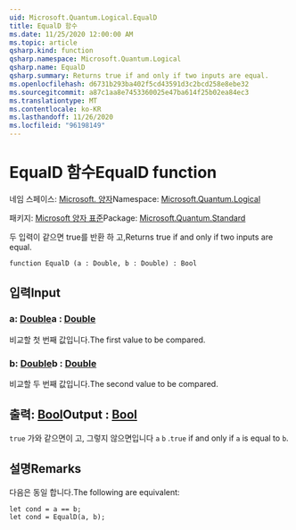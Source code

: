 ```yaml
---
uid: Microsoft.Quantum.Logical.EqualD
title: EqualD 함수
ms.date: 11/25/2020 12:00:00 AM
ms.topic: article
qsharp.kind: function
qsharp.namespace: Microsoft.Quantum.Logical
qsharp.name: EqualD
qsharp.summary: Returns true if and only if two inputs are equal.
ms.openlocfilehash: d6731b293ba402f5cd43591d3c2bcd258e8ebe32
ms.sourcegitcommit: a87c1aa8e7453360025e47ba614f25b02ea84ec3
ms.translationtype: MT
ms.contentlocale: ko-KR
ms.lasthandoff: 11/26/2020
ms.locfileid: "96198149"
---
```

# <a name="equald-function"></a><span data-ttu-id="49330-102">EqualD 함수</span><span class="sxs-lookup"><span data-stu-id="49330-102">EqualD function</span></span>

<span data-ttu-id="49330-103">네임 스페이스: [Microsoft. 양자](xref:Microsoft.Quantum.Logical)</span><span class="sxs-lookup"><span data-stu-id="49330-103">Namespace: [Microsoft.Quantum.Logical](xref:Microsoft.Quantum.Logical)</span></span>

<span data-ttu-id="49330-104">패키지: [Microsoft 양자 표준](https://nuget.org/packages/Microsoft.Quantum.Standard)</span><span class="sxs-lookup"><span data-stu-id="49330-104">Package: [Microsoft.Quantum.Standard](https://nuget.org/packages/Microsoft.Quantum.Standard)</span></span>


<span data-ttu-id="49330-105">두 입력이 같으면 true를 반환 하 고,</span><span class="sxs-lookup"><span data-stu-id="49330-105">Returns true if and only if two inputs are equal.</span></span>

```qsharp
function EqualD (a : Double, b : Double) : Bool
```


## <a name="input"></a><span data-ttu-id="49330-106">입력</span><span class="sxs-lookup"><span data-stu-id="49330-106">Input</span></span>

### <a name="a--double"></a><span data-ttu-id="49330-107">a: [Double](xref:microsoft.quantum.lang-ref.double)</span><span class="sxs-lookup"><span data-stu-id="49330-107">a : [Double](xref:microsoft.quantum.lang-ref.double)</span></span>

<span data-ttu-id="49330-108">비교할 첫 번째 값입니다.</span><span class="sxs-lookup"><span data-stu-id="49330-108">The first value to be compared.</span></span>


### <a name="b--double"></a><span data-ttu-id="49330-109">b: [Double](xref:microsoft.quantum.lang-ref.double)</span><span class="sxs-lookup"><span data-stu-id="49330-109">b : [Double](xref:microsoft.quantum.lang-ref.double)</span></span>

<span data-ttu-id="49330-110">비교할 두 번째 값입니다.</span><span class="sxs-lookup"><span data-stu-id="49330-110">The second value to be compared.</span></span>



## <a name="output--bool"></a><span data-ttu-id="49330-111">출력: [Bool](xref:microsoft.quantum.lang-ref.bool)</span><span class="sxs-lookup"><span data-stu-id="49330-111">Output : [Bool](xref:microsoft.quantum.lang-ref.bool)</span></span>

<span data-ttu-id="49330-112">`true` 가와 같으면이 고, 그렇지 않으면입니다 `a` `b` .</span><span class="sxs-lookup"><span data-stu-id="49330-112">`true` if and only if `a` is equal to `b`.</span></span>

## <a name="remarks"></a><span data-ttu-id="49330-113">설명</span><span class="sxs-lookup"><span data-stu-id="49330-113">Remarks</span></span>

<span data-ttu-id="49330-114">다음은 동일 합니다.</span><span class="sxs-lookup"><span data-stu-id="49330-114">The following are equivalent:</span></span>

```Q#
let cond = a == b;
let cond = EqualD(a, b);
```